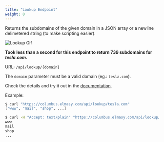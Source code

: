 ```yaml
---
title: "Lookup Endpoint"
weight: 0
---
```


Returns the subdomains of the given domain in a JSON array or a newline delimetered string (to make scripting easier).

<img class="hidden-gif" src="/lookup.gif" alt="Lookup Gif">

<p class="p-center"><strong>Took less than a second for this endpoint to return 739 subdomains for <em>tesla.com</em>.</strong></p>

URL: `/api/lookup/{domain}`

The `domain` parameter must be a valid domain (eg.: `tesla.com`). 

Check the details and try it out in the [documentation](https://columbus.elmasy.com/swagger/#/domain/get_api_lookup__domain_).

Example:

```bash
$ curl "https://columbus.elmasy.com/api/lookup/tesla.com"
["www", "mail", "shop", ...]

$ curl -H "Accept: text/plain" "https://columbus.elmasy.com/api/lookup/tesla.com"
www
mail
shop
...
```